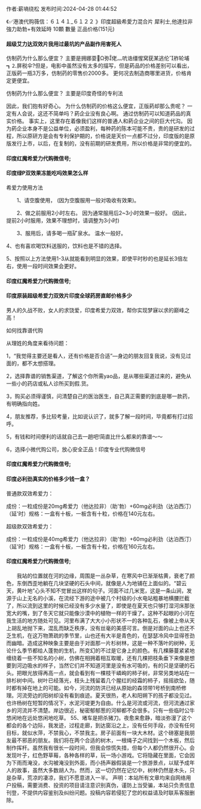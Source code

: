 <p>作者:薪墒绕松 发布时间:2024-04-28 01:44:52</p>
<p>《✅港澳代购薇信：６１４１_６１２２ 》印度超級希愛力混合片 犀利士,他達拉非 強力助勃+有效延時 10顆 數量 正品价格(151元) </p>
									<h4>超级艾力达双效片我用过最坑的产品副作用害死人</h4><p>仿制药为什么那么便宜？ 主要是拥娜耍Ω弥佬灬吭诰缰惺窝莸某逃伦舴轮埔┓⒉屏税伞?但是，电影中虽然没有太多的描写，但是葯品的价格差别可以看出，正版葯一瓶3万多，仿制药的零售价2000多。 更何况去制造商哪里进货，价格肯定更便宜。</p><p> 仿制药为什么那么便宜？ 主要是印度奇怪的专利法</p><p> 因此，我们抱有好奇心。 为什么仿制药的价格这么便宜，正版葯却那么贵呢？ 一定有人会说，这还不简单吗？葯企业没有良心啊。 通过仿制药可以知道葯品的真实价格。 事实上，这里存在着像我们这样的普通人和葯企业之间的巨大代沟。 因为葯企业本身不是公益单位，必须盈利，每种药的陈本可能不贵，贵的是研发的过程，所以原研方是会有专利保护期的，价格说是天价一点都不过分，印度版的是原版发行上市，以后，在复制的，没有前期的研发费用，所以价格是非常的便宜的。</p><p></p><h4>	印度红魔希爱力代购微信号;</h4><p></p><h4>印度绿P双效果冻能吃吗效果怎么样</h4><p>希爱力使用方法</p><p>　　1、请空腹使用， (因为空腹服用一般对吸收有效果)。</p><p>　　2、做之前服用2小时左右。 因为通常服用后2~3小时效果一般好。 (因此，提前2小时服用，效果不理想时，请调整为3小时)</p><p>　　3、服用后，请多喝一瓶矿泉水。 温水一般好。</p><p>    4、也有喜欢喝饮料送服的，饮料也是不错的选择。</p><p>    5、按照以上方法使用1-3从就能看到明显的效果，即使平时秒的也是延长3倍左右，使用一段时间效果会更好。</p><p></p><h4>	印度红魔希爱力代购微信号;</h4><p></p><h4>印度原装超级希爱力双效片印度全球药房直邮价格多少</h4><p>男人的久战不败，女人的求饶爱，印度希爱力双效，帮你实现梦寐以求的巅峰之高！</p><p></p><p></p><p>如何找靠谱代购</p><p>从理姓的角度来看待问题：</p><p>1，“我觉得主要还是看人，还有价格是否合适”—身边的朋友回复我说，没有见过面的，都不太想搭理。</p><p>2，选择靠谱的销售渠道，了解这个你所需yao品，是从哪些渠道过来的，避免从一些小的药店或私人诊所买到假.货。</p><p>3，购买必须得谨慎，问清楚自己的医治医生，自己真正需要的到底是哪一款药，有明确指向姓。</p><p>4，朋友推荐，多比较考量，比如说认识了，就多了解一段时间，毕竟都有打过招呼。</p><p>5，有钱和时间便利的话就自己去一趟吧!简直比什么都来的靠谱～～</p><p>6，选择小微代购公司，放心安全正品！印度专业代购微信号</p><p></p><h4>	印度红魔希爱力代购微信号;</h4><p></p><h4>印度必利劲真实的价格多少钱一盒？</h4><p>普通款双效希爱力：</p><p>成份：一粒成份是20mg希爱力（他达拉非）（助'勃）+60mg必利劲（达泊西汀）（延'时）规格：一盒有十板，一板含有十粒，价格在140元左右。</p><p>超级款双效希爱力：</p><p>成份：一粒成份是40mg希爱力（他达拉非）（助'勃）+60mg必利劲（达泊西汀）（延'时）规格：一盒有十板，一板含有十粒，价格在160元左右。</p><p></p><h4>	印度红魔希爱力代购微信号;</h4>　　我站的位置就在河的边缘，周围是一丛杂草，在寒风中已渐渐枯黄，衰老了颜色，东倒西歪地躺在几块坚硬的石头中间，就像是人为地铺在上面似的。“碧云天，黄叶地”心头不知不觉冒出这样的句子。河面不过几米宽，这是一条山涧，发源于山上无名的小溪，在流经下游的途中被几个村级的小水电站粗暴地横腰拦截了，所以流到这里的时候已经没有多少水量了，即使是在夏天也只够打湿河床那张宽大的嘴，到了冬天它就只能像沙漠中的植物一样的干燥了。这种不起眼的小河在我生活的地方随处可见。河里布满了大大小小形状不一的各种乱石，像被上帝从天上胡乱地抛下来，混乱而缺乏秩序，没有丝毫的美感可言。倒是对面的山上也还不乏生机，在这万物萧疏的季节里，山也还有大半是青色的，在瑟瑟冷风中显得苍劲而幽暗。造成这种映象主要是由于对面那一片杉树林，这是一种不落叶的树种，无论什么季节都给人蓬勃的生机，所变幻的不过是它身上的颜色。有几棵藤蔓紧紧地缠绕着一些不知名的小树，仿佛在相拥着相互取暖，还有几棵把枝条垂下来像是想要到河边吸水的样子，当然它们并不知道河里是没有水可吸的，有的只是坚硬的石头。把眼光放得再高一点，就会看到有一棵枝干嶙峋的柿子树，非常另类地站在一排杉树中间。树叶已经落光，枝头上残留着几个腥红的经霜的柿子，摇摇欲坠，随时都有掉在地上的可能。如今，河流的防洪已经从原始的森领带1号桥到南桥修理。河流旁边的阳树却没有看到痕迹。夏天很热，老人和阳朔下的孩子都没见过。也许杨树在短暂的情况下，水泥河堤更为自由。什么是河流或河流，但河流通过家乡的河流并不清楚。岸边很近，秘密郁郁葱的河柳都不会很多。只有一些临时公牛悠闲地在远处悠闲地吃草。	55、堵车是把杀猪刀。夜愈来愈静，暗淡弥漫了这个都会的各个边际，我发迹，过程走廊，到达窗沿之上，没有任何手段，亦没有任何目标，就似水萍，不禁我心，不禁我主。房子前面有一块大木材。这个磅塞是我朋友最不邪恶的朋友。我们将在两个合适的树木，一根绳子之间找到一个木板，然后制作挥杆。虽然我有很长一段时间，但我会惊慌失措，但每个人都仍然很开心。会发现叶子，红色野草莓，各种各样的草，玩一场小游戏。它将隐藏在里面，它会因为下雨而淹没，水沟被淹没到外面，而小扬声器假装是一个旅游景点，以赋予成年人的故事，虽然大多数胡人为。然而，这一切仍然在记忆中，树林仍然是木头，只是杂草，荒凉的凄凉，我们不愿意进入一半。				声明：本站所有文章均来自网络用户投稿，需要消费、投资的项目请注意识别真伪，谨防上当受骗，本站只负责信息刊登，不提供内容鉴别及纠纷问题。投稿内容若侵犯了您的权益请及时联系客服删除。				
